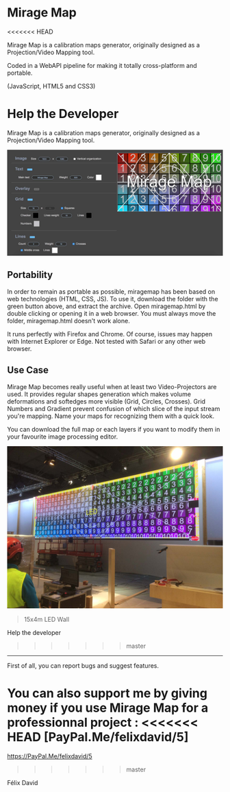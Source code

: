 Mirage Map
==========
<<<<<<< HEAD

Mirage Map is a calibration maps generator, originally designed as a Projection/Video Mapping tool.

Coded in a WebAPI pipeline for making it totally cross-platform and portable.

(JavaScript, HTML5 and CSS3)

Help the Developer
=======
Mirage Map is a calibration maps generator, originally designed as a Projection/Video Mapping tool.

![Mirage Map Screenshot](https://raw.githubusercontent.com/Tilix4/miragemap/master/doc/Screenshot01.jpg)

Portability
-----------
In order to remain as portable as possible, miragemap has been based on web technologies (HTML, CSS, JS).
To use it, download the folder with the green button above, and extract the archive. Open miragemap.html by double clicking or opening it in a web browser.
You must always move the folder, miragemap.html doesn't work alone.

It runs perfectly with Firefox and Chrome.
Of course, issues may happen with Internet Explorer or Edge.
Not tested with Safari or any other web browser.

Use Case
--------
Mirage Map becomes really useful when at least two Video-Projectors are used.
It provides regular shapes generation which makes volume deformations and softedges more visible (Grid, Circles, Crosses).
Grid Numbers and Gradient prevent confusion of which slice of the input stream you're mapping.
Name your maps for recognizing them with a quick look.

You can download the full map or each layers if you want to modify them in your favourite image processing editor.

![Mirage Map Installation Example](https://raw.githubusercontent.com/Tilix4/miragemap/master/doc/MirageMap_Installation01.jpg)
> 15x4m LED Wall

Help the developer
>>>>>>> master
------------------
First of all, you can report bugs and suggest features.

You can also support me by giving money if you use Mirage Map for a professionnal project :
<<<<<<< HEAD
[PayPal.Me/felixdavid/5]
=======
https://PayPal.Me/felixdavid/5
>>>>>>> master

Félix David
